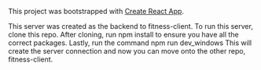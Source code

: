This project was bootstrapped with [Create React App](https://github.com/facebook/create-react-app).

This server was created as the backend to fitness-client. 
To run this server, clone this repo. 
After cloning, run npm install to ensure you have all the correct packages. 
Lastly, run the command npm run dev_windows 
This will create the server connection and now you can move onto the other repo, fitness-client. 

